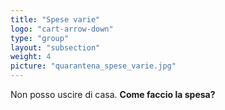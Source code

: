 ```yaml
---
title: "Spese varie"
logo: "cart-arrow-down"
type: "group"
layout: "subsection"
weight: 4
picture: "quarantena_spese_varie.jpg"
---
```


Non posso uscire di casa. **Come faccio la spesa?**

